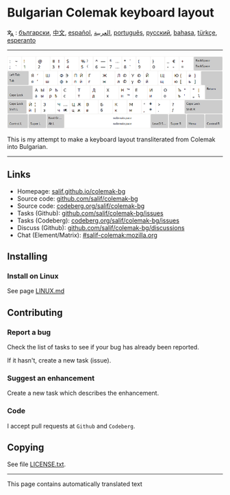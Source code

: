 # Bulgarian Colemak keyboard layout

<span><svg xmlns="http://www.w3.org/2000/svg" width="15" height="15" fill="none"
style="vertical-align: sub;" viewBox="0 0 24 24" stroke="currentColor"
stroke-width="2" stroke-linecap="round" stroke-linejoin="round"><path
class="st0" d="M2,16c0.1,0,8-5,9-7c0.6-1.3,1-5,1-5h3H1h7V1" /><line
class="st0" x1="4" y1="8" x2="12" y2="16" /><polygon class="st0"
points="15,19 21,19 23,23 18,11 13,23 " /></svg> : [български](README.bg.md), [中文](README.zh-CN.md), [español](README.es.md), [العربية](README.ar.md), [português](README.pt.md), [русский](README.ru.md), [bahasa](README.id.md), [türkçe](README.tr.md), [esperanto](README.eo.md)</span>

---

![Preview the Bulgarian Colemak](./media/preview.png)

This is my attempt to make a keyboard layout transliterated from Colemak into Bulgarian.

---

## Links

* Homepage: [salif.github.io/colemak-bg](https://salif.github.io/colemak-bg/)
* Source code: [github.com/salif/colemak-bg](https://github.com/salif/colemak-bg)
* Source code: [codeberg.org/salif/colemak-bg](https://codeberg.org/salif/colemak-bg)
* Tasks (Github): [github.com/salif/colemak-bg/issues](https://github.com/salif/colemak-bg/issues)
* Tasks (Codeberg): [codeberg.org/salif/colemak-bg/issues](https://codeberg.org/salif/colemak-bg/issues)
* Discuss (Github): [github.com/salif/colemak-bg/discussions](https://github.com/salif/colemak-bg/discussions)
* Chat (Element/Matrix): [#salif-colemak:mozilla.org](https://matrix.to/#/#salif-colemak:mozilla.org)

## Installing

### Install on Linux

See page [LINUX.md](./LINUX.md)

## Contributing

### Report a bug

Check the list of tasks to see if your bug has already been reported.

If it hasn't, create a new task (issue).

### Suggest an enhancement

Create a new task which describes the enhancement.

### Code

I accept pull requests at `Github` and `Codeberg`.

## Copying

See file [LICENSE.txt](./LICENSE.txt).

---

This page contains automatically translated text
